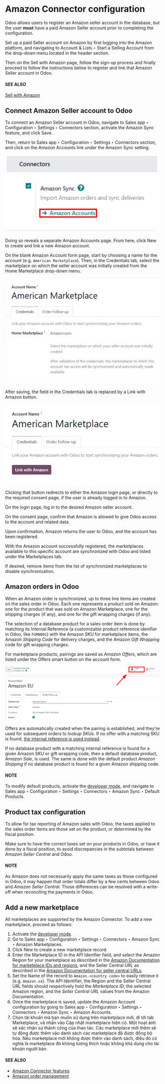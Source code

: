 # Amazon Connector configuration

Odoo allows users to register an Amazon seller account in the database, but the user **must** have
a paid Amazon Seller account prior to completing the configuration.

Set up a paid Seller account on Amazon by first logging into the Amazon platform, and navigating to
Account & Lists ‣ Start a Selling Account from the drop-down menu located in
the header section.

Then on the Sell with Amazon page, follow the sign-up process and finally proceed to
follow the instructions below to register and link that Amazon Seller account in Odoo.

#### SEE ALSO
[Sell with Amazon](https://www.amazon.com/b/?node=12766669011)

## Connect Amazon Seller account to Odoo

<a id="amazon-setup"></a>

To connect an Amazon Seller account in Odoo, navigate to Sales app ‣
Configuration ‣ Settings ‣ Connectors section, activate the Amazon Sync feature,
and click Save.

Then, return to Sales app ‣ Configuration ‣ Settings ‣ Connectors section,
and click on the Amazon Accounts link under the Amazon Sync setting.

![The Amazon Accounts link beneath the Amazon Sync settings in Odoo Sales.](setup/amazon-accounts-link-setting.png)

Doing so reveals a separate Amazon Accounts page. From here, click New to
create and link a new Amazon account.

On the blank Amazon Account form page, start by choosing a name for the account (e.g.
`American Marketplace`). Then, in the Credentials tab, select the marketplace on which
the seller account was initially created from the Home Marketplace drop-down menu.

![A typical Amazon Account form page in the Odoo Sales application.](setup/amazon-accounts-form-page.png)

After saving, the field in the Credentials tab is replaced by a Link with
Amazon button.

![A typical Amazon Account form page and Link with Amazon button in Odoo Sales.](setup/amazon-accounts-form-link-button.png)

Clicking that button redirects to either the Amazon login page, or directly to the required consent
page, if the user is already logged in to Amazon.

On the login page, log in to the desired Amazon seller account.

On the consent page, confirm that Amazon is allowed to give Odoo access to the account and related
data.

Upon confirmation, Amazon returns the user to Odoo, and the account has been registered.

With the Amazon account successfully registered, the marketplaces available to this specific account
are synchronized with Odoo and listed under the Marketplaces tab.

If desired, remove items from the list of synchronized marketplaces to disable synchronization.

## Amazon orders in Odoo

When an Amazon order is synchronized, up to three line items are created on the sales order in Odoo.
Each one represents a product sold on Amazon: one for the product that was sold on Amazon
Marketplace, one for the shipping charges (if any), and one for the gift wrapping charges (if any).

<a id="amazon-matching"></a>

The selection of a database product for a sales order item is done by matching its
Internal Reference (a customizable product reference idenifier in Odoo, like `FURN001`)
with the Amazon *SKU* for marketplace items, the Amazon *Shipping Code* for delivery charges, and
the Amazon *Gift Wrapping* code for gift wrapping charges.

For marketplace products, pairings are saved as *Amazon Offers*, which are listed under the
Offers smart button on the account form.

![The Amazon Offers smart button on the account form in Odoo Sales.](setup/amazon-offers-button.png)

Offers are automatically created when the pairing is established, and they're used for subsequent
orders to lookup SKUs. If no offer with a matching SKU is found, [the internal reference is
used instead](#amazon-matching).

If no database product with a matching internal reference is found for a given Amazon SKU or gift
wrapping code, then a default database product, *Amazon Sale*, is used. The same is done with the
default product *Amazon Shipping* if no database product is found for a given Amazon shipping code.

#### NOTE
To modify default products, activate the [developer mode](../../../general/developer_mode.md#developer-mode), and navigate to
Sales app ‣ Configuration ‣ Settings ‣ Connectors ‣ Amazon Sync ‣
Default Products.

## Product tax configuration

To allow for tax reporting of Amazon sales with Odoo, the taxes applied to the sales order items are
those set on the product, or determined by the fiscal position.

Make sure to have the correct taxes set on your products in Odoo, or have it done by a fiscal
position, to avoid discrepancies in the subtotals between *Amazon Seller Central* and Odoo.

#### NOTE
As Amazon does not necessarily apply the same taxes as those configured in Odoo, it may happen
that order totals differ by a few cents between Odoo and *Amazon Seller Central*. Those
differences can be resolved with a write-off when reconciling the payments in Odoo.

<a id="amazon-add-new-marketplace"></a>

## Add a new marketplace

All marketplaces are supported by the Amazon Connector. To add a new marketplace, proceed as
follows:

1. Activate the [developer mode](../../../general/developer_mode.md#developer-mode).
2. Go to Sales app ‣ Configuration ‣ Settings ‣ Connectors ‣ Amazon Sync ‣
   Amazon Marketplaces.
3. Click New to create a new marketplace record.
4. Enter the Marketplace ID in the API Idenifier field, and select the Amazon
   Region for your marketplace as described in the [Amazon Documentation for marketplace IDs and
   regions](https://developer-docs.amazon.com/sp-api/docs/marketplace-ids), and the
   Seller Central URL as described in the [Amazon Documentation for seller central URLs](https://developer-docs.amazon.com/sp-api/docs/seller-central-urls).
5. Set the Name of the record to `Amazon.<country code>` to easily retrieve it (e.g.
   `Amazon.se`). The API Identifier, the Region and the Seller
   Central URL fields should respectively hold the *Marketplace ID*, the selected Amazon region,
   and the *Seller Central URL* values from the Amazon Documentation.
6. Once the marketplace is saved, update the Amazon Account configuration by going to
   Sales app ‣ Configuration ‣ Settings ‣ Connectors ‣ Amazon Sync ‣
   Amazon Accounts.
7. Chọn tài khoản mà bạn muốn sử dụng trên marketplace mới, đi tới tab Marketplace, và nhấn vào Cập nhật marketplace hiện có. Một hoạt ảnh sẽ xác nhận sự thành công của thao tác. Các marketplace mới thêm sẽ tự động được thêm vào danh sách các marketplace đã được đồng bộ hóa. Nếu marketplace mới không được thêm vào danh sách, điều đó có nghĩa là marketplace đó không tương thích hoặc không khả dụng cho tài khoản người bán.

#### SEE ALSO
- [Amazon Connector features](features.md)
- [Amazon order management](manage.md)
